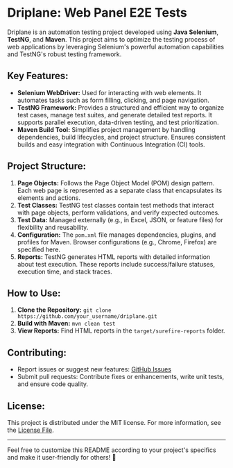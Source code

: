 # Driplane: Web Panel E2E Tests 

Driplane is an automation testing project developed using **Java Selenium**, **TestNG**, and **Maven**. This project aims to optimize the testing process of web applications by leveraging Selenium's powerful automation capabilities and TestNG's robust testing framework.

## Key Features:

- **Selenium WebDriver:** Used for interacting with web elements. It automates tasks such as form filling, clicking, and page navigation.
- **TestNG Framework:** Provides a structured and efficient way to organize test cases, manage test suites, and generate detailed test reports. It supports parallel execution, data-driven testing, and test prioritization.
- **Maven Build Tool:** Simplifies project management by handling dependencies, build lifecycles, and project structure. Ensures consistent builds and easy integration with Continuous Integration (CI) tools.

## Project Structure:

1. **Page Objects:** Follows the Page Object Model (POM) design pattern. Each web page is represented as a separate class that encapsulates its elements and actions.
2. **Test Classes:** TestNG test classes contain test methods that interact with page objects, perform validations, and verify expected outcomes.
3. **Test Data:** Managed externally (e.g., in Excel, JSON, or feature files) for flexibility and reusability.
4. **Configuration:** The `pom.xml` file manages dependencies, plugins, and profiles for Maven. Browser configurations (e.g., Chrome, Firefox) are specified here.
5. **Reports:** TestNG generates HTML reports with detailed information about test execution. These reports include success/failure statuses, execution time, and stack traces.

## How to Use:

1. **Clone the Repository:** `git clone https://github.com/your_username/driplane.git`
2. **Build with Maven:** `mvn clean test`
3. **View Reports:** Find HTML reports in the `target/surefire-reports` folder.

## Contributing:

- Report issues or suggest new features: [GitHub Issues](https://github.com/aytekinkaplan/driplane/issues)
- Submit pull requests: Contribute fixes or enhancements, write unit tests, and ensure code quality.

## License:

This project is distributed under the MIT license. For more information, see the [License File](LICENSE).

---

Feel free to customize this README according to your project's specifics and make it user-friendly for others! 🚀
